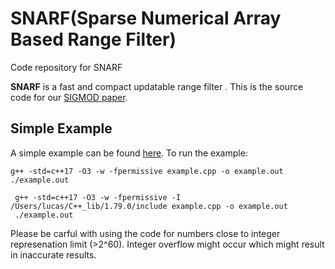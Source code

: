 # SNARF(Sparse Numerical Array Based Range Filter)
Code repository for SNARF


**SNARF** is a fast and compact updatable range filter . This is the source code for our
[SIGMOD paper](https://dl.acm.org/doi/10.14778/3529337.3529347).


## Simple Example
A simple example can be found [here](https://github.com/kapilvaidya24/SNARF/blob/main/example.cpp). To run the example:
```
g++ -std=c++17 -O3 -w -fpermissive example.cpp -o example.out
./example.out

 g++ -std=c++17 -O3 -w -fpermissive -I /Users/lucas/C++_lib/1.79.0/include example.cpp -o example.out
 ./example.out

```

Please be carful with using the code for numbers close to integer represenation limit (>2^60). Integer overflow might occur which might result in inaccurate results. 
